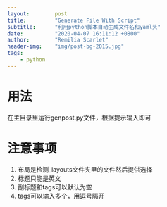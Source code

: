 ```yaml
---
layout:        post
title:         "Generate File With Script"
subtitle:      "利用python脚本自动生成文件名和yaml头"
date:          "2020-04-07 16:11:12 +0800"
author:        "Remilia Scarlet"
header-img:    "img/post-bg-2015.jpg"
tags:
    - python
---
```


# 用法 #
在主目录里运行genpost.py文件，根据提示输入即可

# 注意事项 #
1. 布局是检测_layouts文件夹里的文件然后提供选择
2. 标题只能是英文
3. 副标题和tags可以默认为空
4. tags可以输入多个，用逗号隔开


